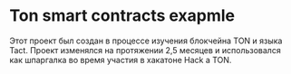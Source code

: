 # Ton smart contracts exapmle 
Этот проект был создан в  процессе изучения блокчейна TON и языка Tact. Проект изменялся на протяжении 2,5 месяцев и использовался как шпаргалка во время участия в хакатоне Hack a TON.
